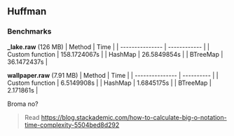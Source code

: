 ## Huffman

### Benchmarks

**\_lake.raw** (126 MB)
| Method          | Time         |
| --------------- | ------------ |
| Custom function | 158.1724067s |
| HashMap         | 26.5849854s  |
| BTreeMap        | 36.1472437s  |

**wallpaper.raw** (7.91 MB)
| Method          | Time       |
| --------------- | ---------- |
| Custom function | 6.5149908s |
| HashMap         | 1.6845175s |
| BTreeMap        | 2.171861s  |

Broma no?

> Read https://blog.stackademic.com/how-to-calculate-big-o-notation-time-complexity-5504bed8d292
